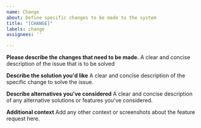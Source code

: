 ```yaml
---
name: Change
about: Define specific changes to be made to the system
title: "[CHANGE]"
labels: change
assignees: ''

---
```


**Please describe the changes that need to be made.**
A clear and concise description of the issue that is to be solved

**Describe the solution you'd like**
A clear and concise description of the specific change to solve the issue.

**Describe alternatives you've considered**
A clear and concise description of any alternative solutions or features you've considered.

**Additional context**
Add any other context or screenshots about the feature request here.
